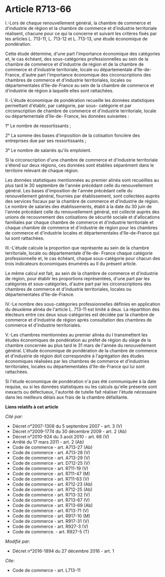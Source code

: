# Article R713-66

I.-Lors de chaque renouvellement général, la chambre de commerce et d'industrie de région et la chambre de commerce et
d'industrie territoriale réalisent, chacune pour ce qui la concerne et suivant les critères fixés par les articles L. 713-11,
L. 713-12 et L. 713-13, une étude économique de pondération. 

Cette étude détermine, d'une part l'importance économique des catégories et, le cas échéant, des sous-catégories
professionnelles au sein de la chambre de commerce et d'industrie de région et de la chambre de commerce et d'industrie
territoriale, locale ou départementale d'Ile-de-France, d'autre part l'importance économique des circonscriptions des
chambres de commerce et d'industrie territoriales, locales ou départementales d'Ile-de-France au sein de la chambre de
commerce et d'industrie de région à laquelle elles sont rattachées. 

II.-L'étude économique de pondération recueille les données statistiques permettant d'établir, par catégorie, par sous-
catégorie et par circonscription de chambre de commerce et d'industrie territoriale, locale ou départementale d'Ile-de-
France, les données suivantes : 

1° Le nombre de ressortissants ; 

2° La somme des bases d'imposition de la cotisation foncière des entreprises due par ses ressortissants ; 

3° Le nombre de salariés qu'ils emploient. 

Si la circonscription d'une chambre de commerce et d'industrie territoriale s'étend sur deux régions, ces données sont
établies séparément dans le territoire relevant de chaque région. 

Les données statistiques mentionnées au premier alinéa sont recueillies au plus tard le 30 septembre de l'année précédant
celle du renouvellement général. Les bases d'imposition de l'année précédant celle du renouvellement général, fournies par
établissement, sont collectées auprès des services fiscaux par la chambre de commerce et d'industrie de région. Le nombre de
salariés des établissements, établi à la date du 30 juin de l'année précédant celle du renouvellement général, est collecté
auprès des unions de recouvrement des cotisations de sécurité sociale et d'allocations familiales par chaque chambre de
commerce et d'industrie territoriale et chaque chambre de commerce et d'industrie de région pour les chambres de commerce et
d'industrie locales et départementales d'Ile-de-France qui lui sont rattachées. 

III.-L'étude calcule la proportion que représente au sein de la chambre territoriale, locale ou départementale d'Ile-de-
France chaque catégorie professionnelle et, le cas échéant, chaque sous-catégorie pour chacun des trois indicateurs
économiques énumérés au II du présent article. 

Le même calcul est fait, au sein de la chambre de commerce et d'industrie de région, pour établir les proportions
représentées, d'une part par les catégories et sous-catégories, d'autre part par les circonscriptions des chambres de
commerce et d'industrie territoriales, locales ou départementales d'Ile-de-France. 

IV.-Le nombre des sous-catégories professionnelles définies en application du deuxième alinéa de l'article L. 713-11 est
limité à deux. La répartition des électeurs entre ces deux sous-catégories est décidée par la chambre de commerce et
d'industrie de région après consultation des chambres de commerce et d'industrie territoriales. 

V.-Les chambres mentionnées au premier alinéa du I transmettent les études économiques de pondération au préfet de région du
siège de la chambre concernée au plus tard le 31 mars de l'année du renouvellement général. L'étude économique de pondération
de la chambre de commerce et d'industrie de région doit correspondre à l'agrégation des études économiques réalisées par les
chambres de commerce et d'industries territoriales, locales ou départementales d'Ile-de-France qui lui sont rattachées. 

Si l'étude économique de pondération n'a pas été communiquée à la date requise, ou si les données statistiques ou les calculs
qu'elle présente sont inexacts ou défectueux, l'autorité de tutelle fait réaliser l'étude nécessaire dans les meilleurs
délais aux frais de la chambre défaillante.

**Liens relatifs à cet article**

_Cité par_:

  - Décret n°2007-1308 du 5 septembre 2007 - art. 3 (V)
  - Décret n°2009-1774 du 30 décembre 2009 - art. 2 (Ab)
  - Décret n°2010-924 du 3 août 2010 - art. 68 (V)
  - Arrêté du 17 mars 2011 - art. 2 (Ab)
  - Code de commerce - art. A713-27 (Ab)
  - Code de commerce - art. A713-28 (V)
  - Code de commerce - art. A713-29 (V)
  - Code de commerce - art. D712-25 (V)
  - Code de commerce - art. R711-19 (V)
  - Code de commerce - art. R711-47 (M)
  - Code de commerce - art. R711-63 (V)
  - Code de commerce - art. R712-23 (Ab)
  - Code de commerce - art. R712-25 (Ab)
  - Code de commerce - art. R713-32 (V)
  - Code de commerce - art. R713-67 (V)
  - Code de commerce - art. R713-69 (Ab)
  - Code de commerce - art. R713-71 (V)
  - Code de commerce - art. R917-10 (M)
  - Code de commerce - art. R917-31 (V)
  - Code de commerce - art. R927-3 (V)
  - Code de commerce. - art. R927-5 (T)

_Modifié par_:

  - Décret n°2016-1894 du 27 décembre 2016 - art. 1

_Cite_:

  - Code de commerce - art. L713-11
